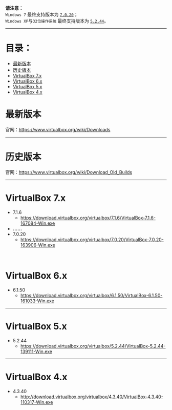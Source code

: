**请注意：**  
`Windows 7` 最终支持版本为 [`7.0.20`](#virtualbox-7.x)；  
`Windows XP`与`32位操作系统` 最终支持版本为 [`5.2.44`](#virtualbox-5.x)。  

<hr>

# 目录：
* [最新版本](#最新版本)
* [历史版本](#历史版本)
* [VirtualBox 7.x](#virtualbox-7.x)
* [VirtualBox 6.x](#virtualbox-6.x)
* [VirtualBox 5.x](#virtualbox-5.x)
* [VirtualBox 4.x](#virtualbox-4.x)

# 最新版本
官网：https://www.virtualbox.org/wiki/Downloads

<hr>

# 历史版本
官网：https://www.virtualbox.org/wiki/Download_Old_Builds

<hr>

# VirtualBox 7.x

* 7.1.6
	* https://download.virtualbox.org/virtualbox/7.1.6/VirtualBox-7.1.6-167084-Win.exe
* **……**
* 7.0.20
	* https://download.virtualbox.org/virtualbox/7.0.20/VirtualBox-7.0.20-163906-Win.exe

<br>

# VirtualBox 6.x

* 6.1.50
	* https://download.virtualbox.org/virtualbox/6.1.50/VirtualBox-6.1.50-161033-Win.exe
	
<hr>

# VirtualBox 5.x

* 5.2.44
	* https://download.virtualbox.org/virtualbox/5.2.44/VirtualBox-5.2.44-139111-Win.exe

<hr>

# VirtualBox 4.x

* 4.3.40
	* http://download.virtualbox.org/virtualbox/4.3.40/VirtualBox-4.3.40-110317-Win.exe